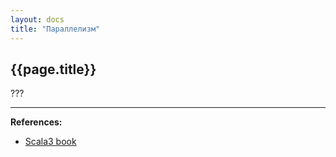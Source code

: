 ```yaml
---
layout: docs
title: "Параллелизм"
---
```


## {{page.title}}

???


---

**References:**
- [Scala3 book](https://docs.scala-lang.org/scala3/book/concurrency.html)
